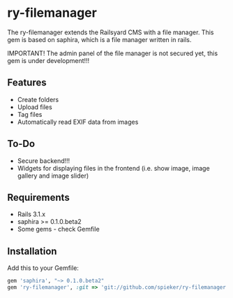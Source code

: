 ry-filemanager
==============

The ry-filemanager extends the Railsyard CMS with a file manager. This gem is based on saphira, which is a file manager written in rails.

IMPORTANT! The admin panel of the file manager is not secured yet, this gem is under development!!!

Features
--------
* Create folders
* Upload files
* Tag files
* Automatically read EXIF data from images

To-Do
-----
* Secure backend!!!
* Widgets for displaying files in the frontend (i.e. show image, image gallery and image slider)

Requirements
------------
* Rails 3.1.x
* saphira >= 0.1.0.beta2
* Some gems - check Gemfile

Installation
------------
Add this to your Gemfile:

```ruby
gem 'saphira', "~> 0.1.0.beta2"
gem 'ry-filemanager', :git => 'git://github.com/spieker/ry-filemanager.git'
```